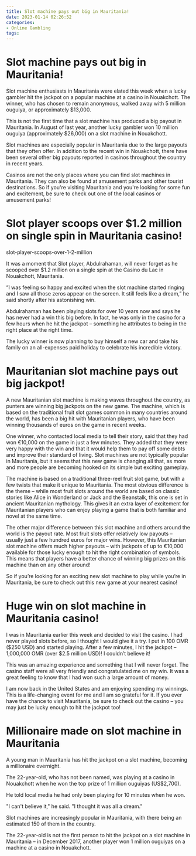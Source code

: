 ```yaml
---
title: Slot machine pays out big in Mauritania!
date: 2023-01-14 02:26:52
categories:
- Online Gambling
tags:
---
```



#  Slot machine pays out big in Mauritania!

Slot machine enthusiasts in Mauritania were elated this week when a lucky gambler hit the jackpot on a popular machine at a casino in Nouakchott. The winner, who has chosen to remain anonymous, walked away with 5 million ouguiya, or approximately $13,000.

This is not the first time that a slot machine has produced a big payout in Mauritania. In August of last year, another lucky gambler won 10 million ouguiya (approximately $26,000) on a slot machine in Nouakchott.

Slot machines are especially popular in Mauritania due to the large payouts that they often offer. In addition to the recent win in Nouakchott, there have been several other big payouts reported in casinos throughout the country in recent years.

Casinos are not the only places where you can find slot machines in Mauritania. They can also be found at amusement parks and other tourist destinations. So if you're visiting Mauritania and you're looking for some fun and excitement, be sure to check out one of the local casinos or amusement parks!

#  Slot player scoops over $1.2 million on single spin in Mauritania casino!

slot-player-scoops-over-1-2-million

It was a moment that Slot player, Abdulrahaman, will never forget as he scooped over $1.2 million on a single spin at the Casino du Lac in Nouakchott, Mauritania.

“I was feeling so happy and excited when the slot machine started ringing and I saw all those zeros appear on the screen. It still feels like a dream,” he said shortly after his astonishing win.

Abdulrahaman has been playing slots for over 10 years now and says he has never had a win this big before. In fact, he was only in the casino for a few hours when he hit the jackpot – something he attributes to being in the right place at the right time.

The lucky winner is now planning to buy himself a new car and take his family on an all-expenses paid holiday to celebrate his incredible victory.

#  Mauritanian slot machine pays out big jackpot!

A new Mauritanian slot machine is making waves throughout the country, as punters are winning big jackpots on the new game. The machine, which is based on the traditional fruit slot games common in many countries around the world, has been a big hit with Mauritanian players, who have been winning thousands of euros on the game in recent weeks.

One winner, who contacted local media to tell their story, said that they had won €10,000 on the game in just a few minutes. They added that they were very happy with the win and that it would help them to pay off some debts and improve their standard of living. Slot machines are not typically popular in Mauritania, but it seems that this new game is changing all that, as more and more people are becoming hooked on its simple but exciting gameplay.

The machine is based on a traditional three-reel fruit slot game, but with a few twists that make it unique to Mauritania. The most obvious difference is the theme – while most fruit slots around the world are based on classic stories like Alice in Wonderland or Jack and the Beanstalk, this one is set in ancient Mauritanian mythology. This gives it an extra layer of excitement for Mauritanian players who can enjoy playing a game that is both familiar and novel at the same time.

The other major difference between this slot machine and others around the world is the payout rate. Most fruit slots offer relatively low payouts – usually just a few hundred euros for major wins. However, this Mauritanian slot machine offers much higher payouts – with jackpots of up to €10,000 available for those lucky enough to hit the right combination of symbols. This means that players have a better chance of winning big prizes on this machine than on any other around!

So if you’re looking for an exciting new slot machine to play while you’re in Mauritania, be sure to check out this new game at your nearest casino!

#  Huge win on slot machine in Mauritania casino!

I was in Mauritania earlier this week and decided to visit the casino. I had never played slots before, so I thought I would give it a try. I put in 100 OMR ($250 USD) and started playing. After a few minutes, I hit the jackpot – 1,000,000 OMR (over $2.5 million USD)! I couldn’t believe it!

This was an amazing experience and something that I will never forget. The casino staff were all very friendly and congratulated me on my win. It was a great feeling to know that I had won such a large amount of money.

I am now back in the United States and am enjoying spending my winnings. This is a life-changing event for me and I am so grateful for it. If you ever have the chance to visit Mauritania, be sure to check out the casino – you may just be lucky enough to hit the jackpot too!

#  Millionaire made on slot machine in Mauritania

A young man in Mauritania has hit the jackpot on a slot machine, becoming a millionaire overnight.

The 22-year-old, who has not been named, was playing at a casino in Nouakchott when he won the top prize of 1 million ouguiyas (US$2,700).

He told local media he had only been playing for 10 minutes when he won.

"I can't believe it," he said. "I thought it was all a dream."

Slot machines are increasingly popular in Mauritania, with there being an estimated 150 of them in the country.

The 22-year-old is not the first person to hit the jackpot on a slot machine in Mauritania – in December 2017, another player won 1 million ouguiyas on a machine at a casino in Nouakchott.